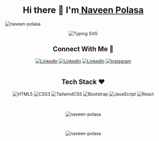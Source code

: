 <h1 align="center">Hi there 👋 I'm<a href="https://www.linkedin.com/in/naveen-polasa/" target="_blank"> Naveen Polasa</a> </h1>
<p align="left"> <img src="https://komarev.com/ghpvc/?username=naveen-polasa&label=Profile%20views&color=0e75b6&style=flat" alt="naveen-polasa" /> </p>

<p align="center">
<a><img src="https://readme-typing-svg.demolab.com?font=Fira+Code&pause=1000&color=0357F7&center=true&width=435&lines=Passionate+Web+Developer" alt="Typing SVG" /></a>
</p>

<h2 align="center" >Connect With Me 🚀</h2>

<div  align="center" >
  <a href="https://www.linkedin.com/in/naveen-polasa/"><img alt="LinkedIn" src="https://img.shields.io/badge/linkedin-%230077B5.svg?style=for-the-badge&logo=linkedin&logoColor=white"/></a>
  <a href="https://twitter.com/NaveenPolasa"><img alt="LinkedIn" src="https://img.shields.io/badge/Twitter-1DA1F2?style=for-the-badge&logo=twitter&logoColor=white"/></a>
  <a href="https://naveenpolasa.hashnode.dev/"><img alt="LinkedIn" src="https://img.shields.io/badge/Hashnode-2962FF?style=for-the-badge&logo=hashnode&logoColor=white"/></a>
   <a href="https://www.instagram.com/naveen_polasa/"><img alt="Instagram" src="https://img.shields.io/badge/Instagram-E4405F?style=for-the-badge&logo=instagram&logoColor=white"/></a>
</div>
<br
>
<h2 align="center">Tech Stack ❤️</h2>
<div align="center">
<img alt="HTML5" src="https://img.shields.io/badge/html5-%23E34F26.svg?style=for-the-badge&logo=html5&logoColor=white"/>
<img alt="CSS3" src="https://img.shields.io/badge/css3-%231572B6.svg?style=for-the-badge&logo=css3&logoColor=white"/> 
<img alt="TailwindCSS" src="https://img.shields.io/badge/Tailwind_CSS-38B2AC?style=for-the-badge&logo=tailwind-css&logoColor=white"/>
<img alt="Bootstrap" src="https://img.shields.io/badge/bootstrap-%23563D7C.svg?style=for-the-badge&logo=bootstrap&logoColor=white"/>
<img alt="JavaScript" src="https://img.shields.io/badge/javascript-%23323330.svg?style=for-the-badge&logo=javascript&logoColor=%23F7DF1E"/> 
<img alt="React" src="https://img.shields.io/badge/react-%2320232a.svg?style=for-the-badge&logo=react&logoColor=%2361DAFB"/>
</div>
<br>
<br>
<div align="center">
<p><img align="center" src="https://github-readme-streak-stats.herokuapp.com/?user=naveen-polasa&theme=dark" alt="naveen-polasa" /></p>
  </div>
  <br>
<div align="center">
<p><img src="https://github-readme-stats.vercel.app/api/top-langs?username=naveen-polasa&show_icons=true&theme=dark&locale=en&layout=compact" alt="naveen-polasa" /></p>
  </div>
